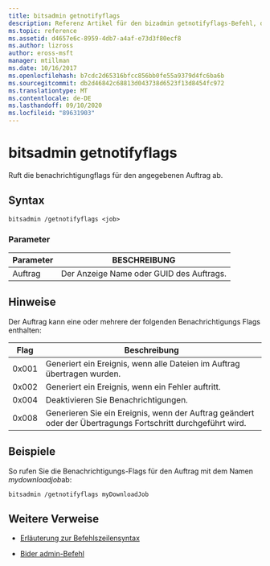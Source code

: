 ```yaml
---
title: bitsadmin getnotifyflags
description: Referenz Artikel für den bizadmin getnotifyflags-Befehl, der die Benachrichtigungs-Flags für den angegebenen Auftrag abruft.
ms.topic: reference
ms.assetid: d4657e6c-8959-4db7-a4af-e73d3f80ecf8
ms.author: lizross
author: eross-msft
manager: mtillman
ms.date: 10/16/2017
ms.openlocfilehash: b7cdc2d65316bfcc856bb0fe55a9379d4fc6ba6b
ms.sourcegitcommit: db2d46842c68813d043738d6523f13d8454fc972
ms.translationtype: MT
ms.contentlocale: de-DE
ms.lasthandoff: 09/10/2020
ms.locfileid: "89631903"
---
```

# <a name="bitsadmin-getnotifyflags"></a>bitsadmin getnotifyflags

Ruft die benachrichtigungflags für den angegebenen Auftrag ab.

## <a name="syntax"></a>Syntax

```
bitsadmin /getnotifyflags <job>
```

### <a name="parameters"></a>Parameter

| Parameter | BESCHREIBUNG |
| -------------- | -------------- |
| Auftrag | Der Anzeige Name oder GUID des Auftrags. |

## <a name="remarks"></a>Hinweise

Der Auftrag kann eine oder mehrere der folgenden Benachrichtigungs Flags enthalten:

| Flag | Beschreibung |
| ----- | ----- |
| 0x001 | Generiert ein Ereignis, wenn alle Dateien im Auftrag übertragen wurden. |
| 0x002 | Generiert ein Ereignis, wenn ein Fehler auftritt. |
| 0x004 | Deaktivieren Sie Benachrichtigungen. |
| 0x008 | Generieren Sie ein Ereignis, wenn der Auftrag geändert oder der Übertragungs Fortschritt durchgeführt wird. |

## <a name="examples"></a>Beispiele

So rufen Sie die Benachrichtigungs-Flags für den Auftrag mit dem Namen *mydownloadjob*ab:

```
bitsadmin /getnotifyflags myDownloadJob
```

## <a name="additional-references"></a>Weitere Verweise

- [Erläuterung zur Befehlszeilensyntax](command-line-syntax-key.md)

- [Bider admin-Befehl](bitsadmin.md)
